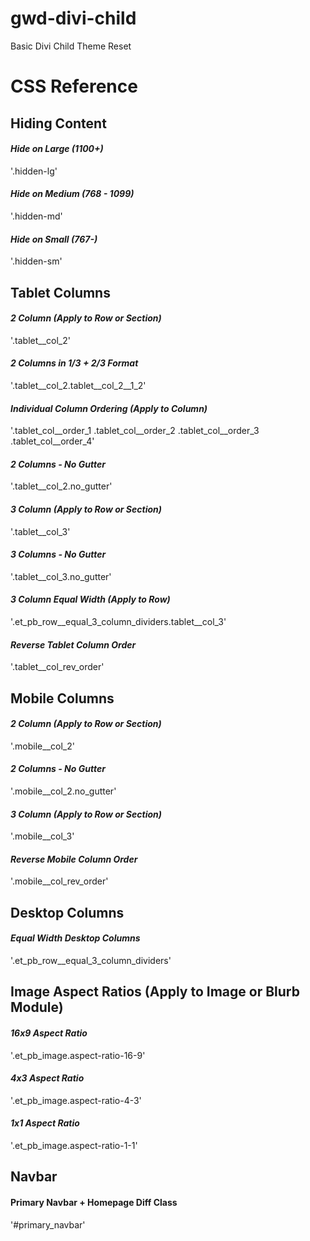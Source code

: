 # gwd-divi-child
 Basic Divi Child Theme Reset


# CSS Reference

## Hiding Content

#### _Hide on Large (1100+)_
'.hidden-lg'

#### _Hide on Medium (768 - 1099)_
'.hidden-md'

#### _Hide on Small (767-)_
'.hidden-sm'


## Tablet Columns

#### _2 Column (Apply to Row or Section)_
'.tablet__col_2'

#### _2 Columns in 1/3 + 2/3 Format_
'.tablet__col_2.tablet__col_2__1_2'

#### _Individual Column Ordering (Apply to Column)_
'.tablet_col__order_1
.tablet_col__order_2
.tablet_col__order_3
.tablet_col__order_4'

#### _2 Columns - No Gutter_
'.tablet__col_2.no_gutter'

#### _3 Column (Apply to Row or Section)_
'.tablet__col_3'

#### _3 Columns - No Gutter_
'.tablet__col_3.no_gutter'

#### _3 Column Equal Width (Apply to Row)_
'.et_pb_row__equal_3_column_dividers.tablet__col_3'

#### _Reverse Tablet Column Order_
'.tablet__col_rev_order'


## Mobile Columns

#### _2 Column (Apply to Row or Section)_
'.mobile__col_2'

#### _2 Columns - No Gutter_
'.mobile__col_2.no_gutter'

#### _3 Column (Apply to Row or Section)_
'.mobile__col_3'

#### _Reverse Mobile Column Order_
'.mobile__col_rev_order'


## Desktop Columns

#### _Equal Width Desktop Columns_
'.et_pb_row__equal_3_column_dividers'


## Image Aspect Ratios (Apply to Image or Blurb Module)

#### _16x9 Aspect Ratio_
'.et_pb_image.aspect-ratio-16-9'

#### _4x3 Aspect Ratio_
'.et_pb_image.aspect-ratio-4-3'

#### _1x1 Aspect Ratio_
'.et_pb_image.aspect-ratio-1-1'


## Navbar

#### Primary Navbar + Homepage Diff Class
'#primary_navbar'